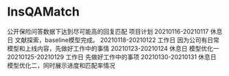 # InsQAMatch
公开保险问答数据下达到尽可能高的回复匹配
项目计划
20210116-20210117 休息日
文献探索，baseline模型完成。
20210118-20210122 工作日
因为公司有日常模型和上线内容，先做好工作中的事情
20210123-20210124 休息日
模型优化一
20210125-20210129 工作日
先做好工作中的事项
20210130-20210131 休息日
模型优化二，同时展示进度和匹配率情况

